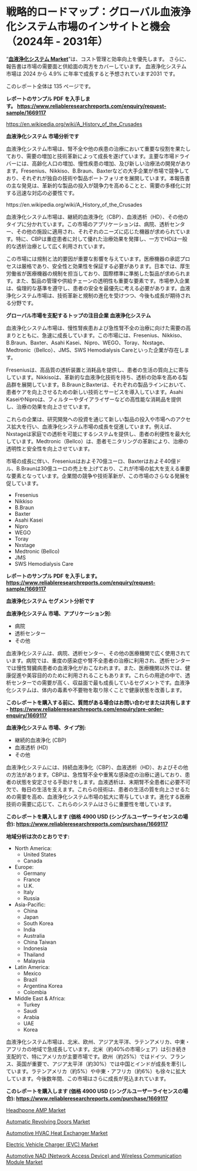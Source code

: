 <p><h1>戦略的ロードマップ：グローバル血液浄化システム市場のインサイトと機会（2024年 - 2031年）</h1></p><p>&ldquo;<strong><a href="https://www.reliableresearchreports.com/blood-purification-system-r1669117?utm_campaign=110&utm_medium=9&utm_source=Github&utm_content=ia&utm_term=01102024&utm_id=blood-purification-system">血液浄化システム Market</a></strong>&rdquo;は、コスト管理と効率向上を優先します。 さらに、報告書は市場の需要面と供給面の両方をカバーしています。 血液浄化システム 市場は 2024 から 4.9% に年率で成長すると予想されています2031 です。</p>
<p>このレポート全体は 135 ページです。</p>
<p><strong>レポートのサンプル PDF を入手します。&nbsp;<a href="https://www.reliableresearchreports.com/enquiry/request-sample/1669117?utm_campaign=110&utm_medium=9&utm_source=Github&utm_content=ia&utm_term=01102024&utm_id=blood-purification-system">https://www.reliableresearchreports.com/enquiry/request-sample/1669117</a></strong></p>
<p><a href="https://en.wikipedia.org/wiki/A_History_of_the_Crusades?utm_campaign=110&utm_medium=9&utm_source=Github&utm_content=ia&utm_term=01102024&utm_id=blood-purification-system">https://en.wikipedia.org/wiki/A_History_of_the_Crusades</a></p>
<p><strong>血液浄化システム 市場分析です</strong></p>
<p><p>血液浄化システム市場は、腎不全や他の疾患の治療において重要な役割を果たしており、需要の増加と技術革新によって成長を遂げています。主要な市場ドライバーには、高齢化人口の増加、慢性疾患の増加、及び新しい治療法の開発があります。Fresenius、Nikkiso、B.Braun、Baxterなどの大手企業が市場で競争しており、それぞれが独自の技術や製品ポートフォリオを展開しています。本報告書の主な発見は、革新的な製品の投入が競争力を高めることと、需要の多様化に対する迅速な対応の必要性です。</p></p>
<p>https://en.wikipedia.org/wiki/A_History_of_the_Crusades</p>
<p><p>血液浄化システム市場は、継続的血液浄化（CBP）、血液透析（HD）、その他のタイプに分かれています。この市場のアプリケーションは、病院、透析センター、その他の施設に適用され、それぞれのニーズに応じた機器が求められています。特に、CBPは重症患者に対して優れた治療効果を発揮し、一方でHDは一般的な透析治療として広く利用されています。</p><p>この市場には規制と法的要因が重要な影響を与えています。医療機器の承認プロセスは厳格であり、安全性と効果性を保証する必要があります。日本では、厚生労働省が医療機器の規制を担当しており、国際標準に準拠した製品が求められます。また、製品の管理や供給チェーンの透明性も重要な要素です。市場参入企業は、倫理的な基準を遵守し、患者の安全を最優先に考える必要があります。血液浄化システム市場は、技術革新と規制の進化を受けつつ、今後も成長が期待される分野です。</p></p>
<p><strong>グローバル市場を支配するトップの注目企業 血液浄化システム</strong></p>
<p><p>血液浄化システム市場は、慢性腎疾患および急性腎不全の治療に向けた需要の高まりとともに、急速に成長しています。この市場には、Fresenius、Nikkiso、B.Braun、Baxter、Asahi Kasei、Nipro、WEGO、Toray、Nxstage、Medtronic（Bellco）、JMS、SWS Hemodialysis Careといった企業が存在します。</p><p>Freseniusは、高品質の透析装置と消耗品を提供し、患者の生活の質向上に寄与しています。Nikkisoは、革新的な血液浄化技術を持ち、透析の効率を高める製品群を展開しています。B.BraunとBaxterは、それぞれの製品ラインにおいて、患者ケアを向上させるための新しい技術とサービスを導入しています。Asahi KaseiやNiproは、フィルターやダイアライザーなどの高性能な消耗品を提供し、治療の効果を向上させています。</p><p>これらの企業は、研究開発への投資を通じて新しい製品の投入や市場へのアクセス拡大を行い、血液浄化システム市場の成長を促進しています。例えば、Nxstageは家庭での透析を可能にするシステムを提供し、患者の利便性を最大化しています。Medtronic（Bellco）は、患者モニタリングの革新により、治療の透明性と安全性を向上させています。</p><p>市場の成長に伴い、Freseniusはおよそ70億ユーロ、Baxterはおよそ40億ドル、B.Braunは30億ユーロの売上を上げており、これが市場の拡大を支える重要な要素となっています。企業間の競争や技術革新が、この市場のさらなる発展を促しています。</p></p>
<p><ul><li>Fresenius</li><li>Nikkiso</li><li>B.Braun</li><li>Baxter</li><li>Asahi Kasei</li><li>Nipro</li><li>WEGO</li><li>Toray</li><li>Nxstage</li><li>Medtronic (Bellco)</li><li>JMS</li><li>SWS Hemodialysis Care</li></ul></p>
<p><strong>レポートのサンプル PDF を入手します。 <a href="https://www.reliableresearchreports.com/enquiry/request-sample/1669117?utm_campaign=110&utm_medium=9&utm_source=Github&utm_content=ia&utm_term=01102024&utm_id=blood-purification-system">https://www.reliableresearchreports.com/enquiry/request-sample/1669117</a></strong></p>
<p><strong>血液浄化システム セグメント分析です</strong></p>
<p><strong>血液浄化システム 市場、アプリケーション別:</strong></p>
<p><ul><li>病院</li><li>透析センター</li><li>その他</li></ul></p>
<p><p>血液浄化システムは、病院、透析センター、その他の医療機関で広く使用されています。病院では、重度の感染症や腎不全患者の治療に利用され、透析センターでは慢性腎臓病患者の血液浄化がおこなわれます。また、医療機関以外では、健康促進や美容目的のために利用されることもあります。これらの用途の中で、透析センターでの需要が高く、収益面で最も成長しているセグメントです。血液浄化システムは、体内の毒素や不要物を取り除くことで健康状態を改善します。</p></p>
<p><strong>このレポートを購入する前に、質問がある場合はお問い合わせまたは共有します - <a href="https://www.reliableresearchreports.com/enquiry/pre-order-enquiry/1669117?utm_campaign=110&utm_medium=9&utm_source=Github&utm_content=ia&utm_term=01102024&utm_id=blood-purification-system">https://www.reliableresearchreports.com/enquiry/pre-order-enquiry/1669117</a></strong></p>
<p><strong>血液浄化システム 市場、タイプ別:</strong></p>
<p><ul><li>継続的血液浄化 (CBP)</li><li>血液透析 (HD)</li><li>その他</li></ul></p>
<p><p>血液浄化システムには、持続血液浄化（CBP）、血液透析（HD）、およびその他の方法があります。CBPは、急性腎不全や重篤な感染症の治療に適しており、患者の状態を安定させる手助けをします。血液透析は、末期腎不全患者に必要不可欠で、毎日の生活を支えます。これらの技術は、患者の生活の質を向上させるための需要を高め、血液浄化システム市場の拡大に寄与しています。進化する医療技術の需要に応じて、これらのシステムはさらに重要性を増しています。</p></p>
<p><strong>このレポートを購入します (価格 4900 USD (シングルユーザーライセンスの場合): <a href="https://www.reliableresearchreports.com/purchase/1669117?utm_campaign=110&utm_medium=9&utm_source=Github&utm_content=ia&utm_term=01102024&utm_id=blood-purification-system">https://www.reliableresearchreports.com/purchase/1669117</a></strong></p>
<p><strong>地域分析は次のとおりです:</strong></p>
<p><ul>
    <li>
        North America:
        <ul>
            <li>United States</li>
            <li>Canada</li>
        </ul>
    </li>
    <li>
        Europe:
        <ul>
            <li>Germany</li>
            <li>France</li>
            <li>U.K.</li>
            <li>Italy</li>
            <li>Russia</li>
        </ul>
    </li>
    <li>
        Asia-Pacific:
        <ul>
            <li>China</li>
            <li>Japan</li>
            <li>South Korea</li>
            <li>India</li>
            <li>Australia</li>
            <li>China Taiwan</li>
            <li>Indonesia</li>
            <li>Thailand</li>
            <li>Malaysia</li>
        </ul>
    </li>
    <li>
        Latin America:
        <ul>
            <li>Mexico</li>
            <li>Brazil</li>
            <li>Argentina Korea</li>
            <li>Colombia</li>
        </ul>
    </li>
    <li>
        Middle East & Africa:
        <ul>
            <li>Turkey</li>
            <li>Saudi</li>
            <li>Arabia</li>
            <li>UAE</li>
            <li>Korea</li>
        </ul>
    </li>
    </ul></p>
<p><p>血液浄化システム市場は、北米、欧州、アジア太平洋、ラテンアメリカ、中東・アフリカの地域で急成長しています。北米（約40%の市場シェア）は引き続き支配的で、特にアメリカが主要市場です。欧州（約25%）ではドイツ、フランス、英国が重要で、アジア太平洋（約30%）では中国とインドが成長を牽引しています。ラテンアメリカ（約5%）や中東・アフリカ（約6%）も徐々に拡大しています。今後数年間、この市場はさらに成長が見込まれています。</p></p>
<p><strong>このレポートを購入します (価格 4900 USD (シングルユーザーライセンスの場合): <a href="https://www.reliableresearchreports.com/purchase/1669117?utm_campaign=110&utm_medium=9&utm_source=Github&utm_content=ia&utm_term=01102024&utm_id=blood-purification-system">https://www.reliableresearchreports.com/purchase/1669117</a></strong></p>
<p><p><a href="https://www.linkedin.com/pulse/global-headhpone-amp-market-projected-grow-cagr-96-forcasted-arogf?utm_campaign=110&utm_medium=9&utm_source=Github&utm_content=ia&utm_term=01102024&utm_id=blood-purification-system">Headhpone AMP Market</a></p><p><a href="https://www.linkedin.com/pulse/global-automatic-revolving-doors-market-product-type-application-f2o5f?utm_campaign=110&utm_medium=9&utm_source=Github&utm_content=ia&utm_term=01102024&utm_id=blood-purification-system">Automatic Revolving Doors Market</a></p><p><a href="https://github.com/FosterFahey91/Market-Research-Report-List-1/blob/main/automotive-hvac-heat-exchanger-market.md?utm_campaign=110&utm_medium=9&utm_source=Github&utm_content=ia&utm_term=01102024&utm_id=blood-purification-system">Automotive HVAC Heat Exchanger Market</a></p><p><a href="https://medium.com/@jewsiknacci2/electric-vehicle-charger-evc-market-transformation-growth-forecasts-driving-forces-2024-7e196ce71ddc?postPublishedType=repub&utm_campaign=110&utm_medium=9&utm_source=Github&utm_content=ia&utm_term=01102024&utm_id=blood-purification-system">Electric Vehicle Charger (EVC) Market</a></p><p><a href="https://medium.com/@jewsiknacci2/future-insights-into-the-automotive-nad-network-access-device-and-wireless-communication-module-31b4325ff75f?postPublishedType=repub&utm_campaign=110&utm_medium=9&utm_source=Github&utm_content=ia&utm_term=01102024&utm_id=blood-purification-system">Automotive NAD (Network Access Device) and Wireless Communication Module Market</a></p></p>